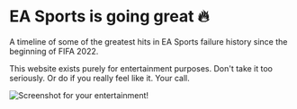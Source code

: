 # EA Sports is going great 🔥
A timeline of some of the greatest hits in EA Sports failure history since the beginning of FIFA 2022.

This website exists purely for entertainment purposes. Don't take it too seriously. Or do if you really feel like it. Your call.

![Screenshot for your entertainment!](https://raw.githubusercontent.com/sthewissen/easports-is-going-great/main/screenshot.jpg)